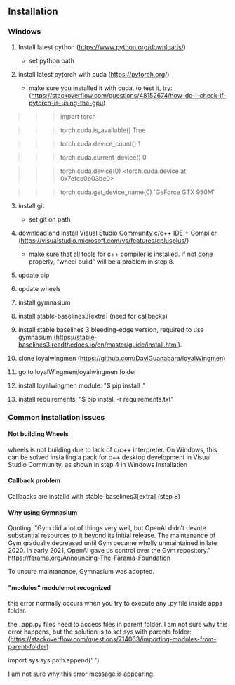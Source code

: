 ## Installation
### Windows







1. Install latest python (https://www.python.org/downloads/)
   - set python path

2. install latest pytorch with cuda (https://pytorch.org/)
    - make sure you installed it with cuda. to test it, try:
(https://stackoverflow.com/questions/48152674/how-do-i-check-if-pytorch-is-using-the-gpu)
>>> import torch

>>> torch.cuda.is_available()
True

>>> torch.cuda.device_count()
1

>>> torch.cuda.current_device()
0

>>> torch.cuda.device(0)
<torch.cuda.device at 0x7efce0b03be0>

>>> torch.cuda.get_device_name(0)
'GeForce GTX 950M'

3. install git
   - set git on path

4. download and install Visual Studio Community c/c++ IDE + Compiler (https://visualstudio.microsoft.com/vs/features/cplusplus/)
    - make sure that all tools for c++ compiler is installed. if not done properly, “wheel build” will be a problem in step 8.
5. update pip
6. update wheels
7. install gymnasium
8. install stable-baselines3[extra] (need for callbacks)
9. install stable baselines 3 bleeding-edge version, required to use gymnasium (https://stable-baselines3.readthedocs.io/en/master/guide/install.html).
10. clone loyalwingmen (https://github.com/DaviGuanabara/loyalWingmen)
11. go to loyalWingmen\loyalwingmen folder
12. install loyalwingmen module: "$ pip install ."
13. install requirements: "$ pip install -r requirements.txt"

### Common installation issues

#### Not building Wheels
wheels is not building due to lack of c/c++ interpreter. On Windows, this can be solved installing a pack for c++ desktop development in Visual Studio Community, as shown in step 4 in Windows Installation


#### Callback problem
Callbacks are installd with stable-baselines3[extra] (step 8)

#### Why using Gymnasium
Quoting:
"Gym did a lot of things very well, but OpenAI didn’t devote substantial resources to it beyond its initial release. The maintenance of Gym gradually decreased until Gym became wholly unmaintained in late 2020. In early 2021, OpenAI gave us control over the Gym repository."
https://farama.org/Announcing-The-Farama-Foundation

To unsure maintanance, Gymnasium was adopted.

#### "modules" module not recognized
this error normally occurs when you try to execute any .py file inside apps folder. 

the _app.py files need to access files in parent folder. I am not sure why this error happens, but the solution
is to set sys with parents folder:
(https://stackoverflow.com/questions/714063/importing-modules-from-parent-folder)

import sys
sys.path.append('..')


I am not sure why this error message is appearing.


